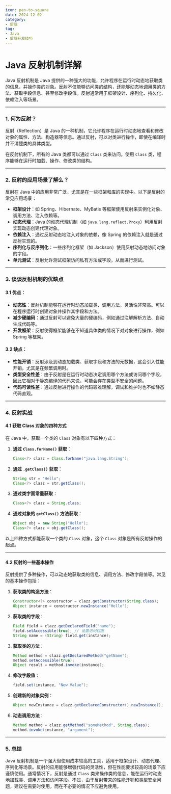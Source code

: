 ```yaml
---
icon: pen-to-square
date: 2024-12-02
category:
- 后端
tag:
- Java
- 后端开发技巧
---
```

# Java 反射机制详解

Java 反射机制是 Java 提供的一种强大的功能，允许程序在运行时动态地获取类的信息，并操作类的对象。反射不仅能够访问类的结构，还能够动态地调用类的方法、获取字段信息、甚至修改字段值。反射通常用于框架设计、序列化、持久化、依赖注入等场景。

---

### 1. **何为反射？**

反射（Reflection）是 Java 的一种机制，它允许程序在运行时动态地查看和修改对象的属性、方法、构造器等信息。通过反射，可以对类进行操作，即使在编译时并不清楚类的具体类型。

在反射机制下，所有的 Java 类都可以通过 `Class` 类来访问。使用 `Class` 类，程序能够在运行时加载、操作、修改类的结构。

---

### 2. **反射的应用场景了解么？**

反射在 Java 中的应用非常广泛，尤其是在一些框架和库的实现中。以下是反射的常见应用场景：

- **框架设计**：如 Spring、Hibernate、MyBatis 等框架使用反射来实例化对象、调用方法、注入依赖等。
- **动态代理**：Java 的动态代理机制（如 `java.lang.reflect.Proxy`）利用反射实现动态创建代理对象。
- **依赖注入**：通过反射动态地注入对象的依赖，像 Spring 的依赖注入就是通过反射实现的。
- **序列化与反序列化**：一些序列化框架（如 Jackson）使用反射动态地访问对象的字段。
- **单元测试**：反射允许测试框架访问私有方法或字段，从而进行测试。

---

### 3. **谈谈反射机制的优缺点**

#### 3.1 **优点**：
- **动态性**：反射机制能够在运行时动态加载类、调用方法，灵活性非常高。可以在程序运行时创建对象并操作其字段和方法。
- **减少硬编码**：通过反射可以避免大量的硬编码，例如通过注解解析方法、自动生成代码等。
- **开发框架**：反射使得框架能够在不知道具体类的情况下对对象进行操作，例如 Spring 等框架。

#### 3.2 **缺点**：
- **性能开销**：反射涉及到动态加载类、获取字段和方法的元数据，这会引入性能开销，尤其是在频繁调用时。
- **类型安全性差**：由于反射是在运行时动态决定调用哪个方法或访问哪个字段，因此它相对于静态编译的代码来说，可能会存在类型不安全的问题。
- **代码可读性差**：通过反射进行操作的代码较难理解，调试和维护时也不如静态代码直观。

---

### 4. **反射实战**

#### 4.1 **获取 Class 对象的四种方式**

在 Java 中，获取一个类的 `Class` 对象有以下四种方式：

1. **通过 `Class.forName()` 获取**：
   ```java
   Class<?> clazz = Class.forName("java.lang.String");
   ```

2. **通过 `.getClass()` 获取**：
   ```java
   String str = "Hello";
   Class<?> clazz = str.getClass();
   ```

3. **通过类字面常量获取**：
   ```java
   Class<?> clazz = String.class;
   ```

4. **通过对象的 `getClass()` 方法获取**：
   ```java
   Object obj = new String("Hello");
   Class<?> clazz = obj.getClass();
   ```

以上四种方式都能获取一个类的 `Class` 对象，这个 `Class` 对象是所有反射操作的起点。

---

#### 4.2 **反射的一些基本操作**

反射提供了多种操作，可以动态地获取类的信息、调用方法、修改字段值等。常见的基本操作包括：

1. **获取类的构造方法**：
   ```java
   Constructor<?> constructor = clazz.getConstructor(String.class);
   Object instance = constructor.newInstance("Hello");
   ```

2. **获取类的字段**：
   ```java
   Field field = clazz.getDeclaredField("name");
   field.setAccessible(true); // 设置访问权限
   String name = (String) field.get(instance);
   ```

3. **获取类的方法**：
   ```java
   Method method = clazz.getDeclaredMethod("getName");
   method.setAccessible(true);
   Object result = method.invoke(instance);
   ```

4. **修改字段值**：
   ```java
   field.set(instance, "New Value");
   ```

5. **创建新的对象实例**：
   ```java
   Object newInstance = clazz.getDeclaredConstructor().newInstance();
   ```

6. **动态调用方法**：
   ```java
   Method method = clazz.getMethod("someMethod", String.class);
   method.invoke(instance, "argument");
   ```

---

### 5. **总结**

Java 反射机制是一个强大但使用成本较高的工具，适用于框架设计、动态代理、序列化等场景。反射的应用能够增强代码的灵活性，但在性能要求较高的场景下应谨慎使用。通常情况下，反射是通过 `Class` 类来操作类的信息，能在运行时动态地加载类、调用方法和访问字段。不过，由于反射带来的性能开销和类型安全问题，建议在需要时使用，而在不必要的情况下应避免使用。

